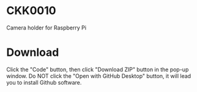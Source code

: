 # CKK0010
Camera holder for Raspberry Pi
# Download
Click the "Code" button, then click "Download ZIP" button in the pop-up window. Do NOT click the "Open with GitHub Desktop" button, it will lead you to install Github software.
